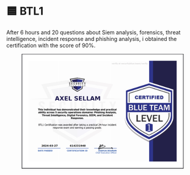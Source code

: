 # 🟦 BTL1

After 6 hours and 20 questions about Siem analysis, forensics, threat intelligence, incident response and phishing analysis, i obtained the certification with the score of 90%.

<figure><img src="../.gitbook/assets/image (5).png" alt=""><figcaption></figcaption></figure>
